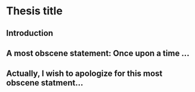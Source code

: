 # Thesis title

## Introduction

## A most obscene statement: Once upon a time ... 

## Actually, I wish to apologize for this most obscene statment...

